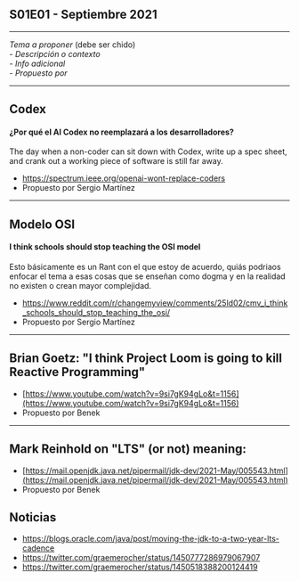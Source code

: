 S01E01 - Septiembre 2021
--

---
*Tema a proponer* (debe ser chido)  
*- Descripción o contexto*  
*- Info adicional*  
*- Propuesto por*

---
## Codex

#### ¿Por qué el AI Codex no reemplazará a los desarrolladores?
The day when a non-coder can sit down with Codex, write up a spec sheet, and crank out a working piece of software is still far away.

- https://spectrum.ieee.org/openai-wont-replace-coders
- Propuesto por Sergio Martínez

---
## Modelo OSI

#### I think schools should stop teaching the OSI model
Esto básicamente es un Rant con el que estoy de acuerdo, quiás podriaos enfocar el tema a esas cosas que se enseñan como dogma y en la realidad no existen o crean mayor complejidad.

- https://www.reddit.com/r/changemyview/comments/25ld02/cmv_i_think_schools_should_stop_teaching_the_osi/
- Propuesto por Sergio Martínez

---

## Brian Goetz: "I think Project Loom is going to kill Reactive Programming"

- [https://www.youtube.com/watch?v=9si7gK94gLo&t=1156](https://www.youtube.com/watch?v=9si7gK94gLo&t=1156)
- Propuesto por Benek

---

## Mark Reinhold on "LTS" (or not) meaning:

- [https://mail.openjdk.java.net/pipermail/jdk-dev/2021-May/005543.html](https://mail.openjdk.java.net/pipermail/jdk-dev/2021-May/005543.html)
- Propuesto por Benek

## Noticias

* https://blogs.oracle.com/java/post/moving-the-jdk-to-a-two-year-lts-cadence
* https://twitter.com/graemerocher/status/1450777286979067907
* https://twitter.com/graemerocher/status/1450518388200124419
